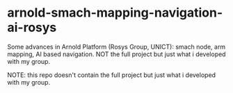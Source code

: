 # arnold-smach-mapping-navigation-ai-rosys
Some advances in Arnold Platform (Rosys Group, UNICT): smach node, arm mapping, AI based navigation. NOT the full project but just what i developed with my group.

NOTE: this repo doesn't contain the full project but just what i developed with my group.
